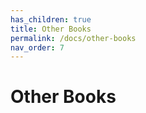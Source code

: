```yaml
---
has_children: true
title: Other Books
permalink: /docs/other-books
nav_order: 7
---
```


# Other Books